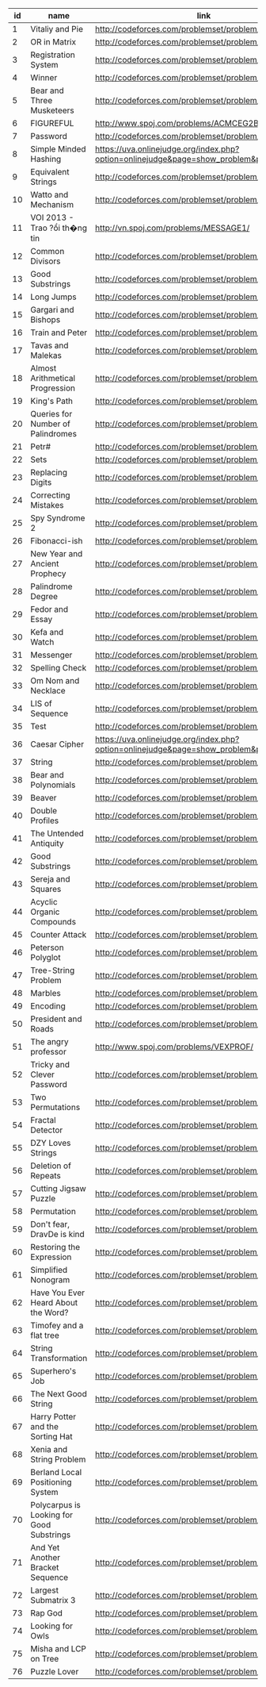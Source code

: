 |id|name|link|difficulty|
|---|---|---|---|
|1|Vitaliy and Pie|http://codeforces.com/problemset/problem/525/A||
|2|OR in Matrix|http://codeforces.com/problemset/problem/486/B||
|3|Registration System|http://codeforces.com/problemset/problem/4/C||
|4|Winner|http://codeforces.com/problemset/problem/2/A||
|5|Bear and Three Musketeers|http://codeforces.com/problemset/problem/574/B||
|6|FIGUREFUL|http://www.spoj.com/problems/ACMCEG2B/||
|7|Password|http://codeforces.com/problemset/problem/126/B||
|8|Simple Minded Hashing|https://uva.onlinejudge.org/index.php?option=onlinejudge&page=show_problem&problem=1853||
|9|Equivalent Strings|http://codeforces.com/problemset/problem/559/B||
|10|Watto and Mechanism|http://codeforces.com/problemset/problem/514/C||
|11|VOI 2013 - Trao ?&#7893;i th�ng tin|http://vn.spoj.com/problems/MESSAGE1/||
|12|Common Divisors|http://codeforces.com/problemset/problem/182/D||
|13|Good Substrings|http://codeforces.com/problemset/problem/271/D||
|14|Long Jumps|http://codeforces.com/problemset/problem/479/D||
|15|Gargari and Bishops|http://codeforces.com/problemset/problem/463/C||
|16|Train and Peter|http://codeforces.com/problemset/problem/8/A||
|17|Tavas and Malekas|http://codeforces.com/problemset/problem/535/D||
|18|Almost Arithmetical Progression|http://codeforces.com/problemset/problem/255/C||
|19|King's Path|http://codeforces.com/problemset/problem/242/C||
|20|Queries for Number of Palindromes|http://codeforces.com/problemset/problem/245/H||
|21|Petr#|http://codeforces.com/problemset/problem/113/B||
|22|Sets|http://codeforces.com/problemset/problem/82/B||
|23|Replacing Digits|http://codeforces.com/problemset/problem/169/B||
|24|Correcting Mistakes|http://codeforces.com/problemset/problem/533/E||
|25|Spy Syndrome 2|http://codeforces.com/problemset/problem/633/C||
|26|Fibonacci-ish|http://codeforces.com/problemset/problem/633/D||
|27|New Year and Ancient Prophecy|http://codeforces.com/problemset/problem/611/D||
|28|Palindrome Degree|http://codeforces.com/problemset/problem/7/D||
|29|Fedor and Essay|http://codeforces.com/problemset/problem/467/D||
|30|Kefa and Watch|http://codeforces.com/problemset/problem/580/E||
|31|Messenger|http://codeforces.com/problemset/problem/631/D||
|32|Spelling Check|http://codeforces.com/problemset/problem/39/J||
|33|Om Nom and Necklace|http://codeforces.com/problemset/problem/526/D||
|34|LIS of Sequence|http://codeforces.com/problemset/problem/486/E||
|35|Test|http://codeforces.com/problemset/problem/25/E||
|36|Caesar Cipher|https://uva.onlinejudge.org/index.php?option=onlinejudge&page=show_problem&problem=4282||
|37|String|http://codeforces.com/problemset/problem/128/B||
|38|Bear and Polynomials|http://codeforces.com/problemset/problem/639/C||
|39|Beaver|http://codeforces.com/problemset/problem/79/C||
|40|Double Profiles|http://codeforces.com/problemset/problem/154/C||
|41|The Untended Antiquity|http://codeforces.com/problemset/problem/869/E||
|42|Good Substrings|http://codeforces.com/problemset/problem/316/G1||
|43|Sereja and Squares|http://codeforces.com/problemset/problem/425/D||
|44|Acyclic Organic Compounds|http://codeforces.com/problemset/problem/601/D||
|45|Counter Attack|http://codeforces.com/problemset/problem/190/E||
|46|Peterson Polyglot|http://codeforces.com/problemset/problem/778/C||
|47|Tree-String Problem|http://codeforces.com/problemset/problem/291/E||
|48|Marbles|http://codeforces.com/problemset/problem/607/C||
|49|Encoding|http://codeforces.com/problemset/problem/533/F||
|50|President and Roads|http://codeforces.com/problemset/problem/567/E||
|51|The angry professor|http://www.spoj.com/problems/VEXPROF/||
|52|Tricky and Clever Password|http://codeforces.com/problemset/problem/30/E||
|53|Two Permutations|http://codeforces.com/problemset/problem/213/E||
|54|Fractal Detector|http://codeforces.com/problemset/problem/228/C||
|55|DZY Loves Strings|http://codeforces.com/problemset/problem/444/D||
|56|Deletion of Repeats|http://codeforces.com/problemset/problem/19/C||
|57|Cutting Jigsaw Puzzle|http://codeforces.com/problemset/problem/54/B||
|58|Permutation|http://codeforces.com/problemset/problem/452/F||
|59|Don't fear, DravDe is kind|http://codeforces.com/problemset/problem/28/D||
|60|Restoring the Expression|http://codeforces.com/problemset/problem/898/F||
|61|Simplified Nonogram|http://codeforces.com/problemset/problem/534/F||
|62|Have You Ever Heard About the Word?|http://codeforces.com/problemset/problem/319/D||
|63|Timofey and a flat tree|http://codeforces.com/problemset/problem/763/D||
|64|String Transformation|http://codeforces.com/problemset/problem/119/D||
|65|Superhero's Job|http://codeforces.com/problemset/problem/542/D||
|66|The Next Good String|http://codeforces.com/problemset/problem/196/D||
|67|Harry Potter and the Sorting Hat|http://codeforces.com/problemset/problem/65/D||
|68|Xenia and String Problem|http://codeforces.com/problemset/problem/356/E||
|69|Berland Local Positioning System|http://codeforces.com/problemset/problem/534/E||
|70|Polycarpus is Looking for Good Substrings|http://codeforces.com/problemset/problem/212/B||
|71|And Yet Another Bracket Sequence|http://codeforces.com/problemset/problem/524/F||
|72|Largest Submatrix 3|http://codeforces.com/problemset/problem/407/D||
|73|Rap God|http://codeforces.com/problemset/problem/786/D||
|74|Looking for Owls|http://codeforces.com/problemset/problem/350/D||
|75|Misha and LCP on Tree|http://codeforces.com/problemset/problem/504/E||
|76|Puzzle Lover|http://codeforces.com/problemset/problem/613/E||
